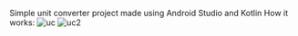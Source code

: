 Simple unit converter project made using Android Studio and Kotlin
How it works:
![uc](https://github.com/user-attachments/assets/4a54a6ab-7f09-4640-92fe-0b95fc724d22)
![uc2](https://github.com/user-attachments/assets/dd7e7968-d319-4f56-9475-9383bc297a4f)
